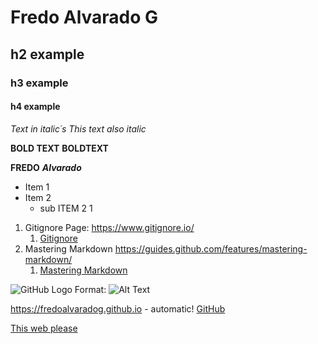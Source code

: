 # Fredo Alvarado G
## h2 example
### h3 example
####  h4 example

*Text in italic´s*
_This text also italic_

**BOLD TEXT** 
__BOLDTEXT__

__FREDO__ __*Alvarado*__

* Item 1
* Item 2
    * sub ITEM 2 1

1. Gitignore Page: https://www.gitignore.io/
   1. [Gitignore](https://www.gitignore.io/)
1. Mastering Markdown https://guides.github.com/features/mastering-markdown/
   1. [Mastering Markdown](https://guides.github.com/features/mastering-markdown/)

![GitHub Logo](/images/logo.png)
Format: ![Alt Text](url)


https://fredoalvaradog.github.io - automatic!
[GitHub](https://fredoalvaradog.github.io)

[This web please](https://fredoalvaradog.github.io/gitLOLCommands)

